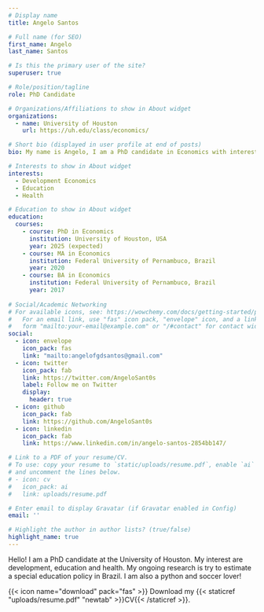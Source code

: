 ```yaml
---
# Display name
title: Angelo Santos

# Full name (for SEO)
first_name: Angelo 
last_name: Santos

# Is this the primary user of the site?
superuser: true

# Role/position/tagline
role: PhD Candidate

# Organizations/Affiliations to show in About widget
organizations:
  - name: University of Houston
    url: https://uh.edu/class/economics/

# Short bio (displayed in user profile at end of posts)
bio: My name is Angelo, I am a PhD candidate in Economics with interest in development, education and helth. I am from Brazil, and of course I love soccer!

# Interests to show in About widget
interests:
  - Development Economics
  - Education
  - Health

# Education to show in About widget
education:
  courses:
    - course: PhD in Economics
      institution: University of Houston, USA
      year: 2025 (expected)
    - course: MA in Economics
      institution: Federal University of Pernambuco, Brazil
      year: 2020
    - course: BA in Economics
      institution: Federal University of Pernambuco, Brazil
      year: 2017
      
# Social/Academic Networking
# For available icons, see: https://wowchemy.com/docs/getting-started/page-builder/#icons
#   For an email link, use "fas" icon pack, "envelope" icon, and a link in the
#   form "mailto:your-email@example.com" or "/#contact" for contact widget.
social:
  - icon: envelope
    icon_pack: fas
    link: "mailto:angelofgdsantos@gmail.com"
  - icon: twitter
    icon_pack: fab
    link: https://twitter.com/AngeloSant0s
    label: Follow me on Twitter
    display:
      header: true
  - icon: github
    icon_pack: fab
    link: https://github.com/AngeloSant0s
  - icon: linkedin
    icon_pack: fab
    link: https://www.linkedin.com/in/angelo-santos-2854bb147/

# Link to a PDF of your resume/CV.
# To use: copy your resume to `static/uploads/resume.pdf`, enable `ai` icons in `params.yaml`,
# and uncomment the lines below.
# - icon: cv
#   icon_pack: ai
#   link: uploads/resume.pdf

# Enter email to display Gravatar (if Gravatar enabled in Config)
email: ''

# Highlight the author in author lists? (true/false)
highlight_name: true
---
```

Hello! I am a PhD candidate at the University of Houston. My interest are development, education and health. My ongoing research is try to estimate a special education policy in Brazil. I am also a python and soccer lover! 

{{< icon name="download" pack="fas" >}} Download my {{< staticref "uploads/resume.pdf" "newtab" >}}CV{{< /staticref >}}.
